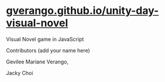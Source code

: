 # [gverango.github.io/unity-day-visual-novel](https://gverango.github.io/unity-day-visual-novel/)
Visual Novel game in JavaScript


Contributors (add your name here)

Gevilee Mariane Verango,

Jacky Choi
